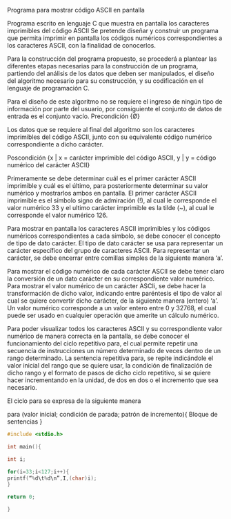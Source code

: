 Programa para mostrar código ASCII en pantalla

Programa escrito en lenguaje C que muestra en pantalla los caracteres imprimibles del código ASCII Se pretende diseñar y construir un programa que permita imprimir en pantalla los códigos numéricos correspondientes a los caracteres ASCII, con la finalidad de conocerlos.

Para la construcción del programa propuesto, se procederá a plantear las diferentes etapas necesarias para la construcción de un programa, partiendo del análisis de los datos que deben ser manipulados, el diseño del algoritmo necesario para su construcción, y su codificación en el lenguaje de programación C.

Para el diseño de este algoritmo no se requiere el ingreso de ningún tipo de información por parte del usuario, por consiguiente el conjunto de datos de entrada es el conjunto vacío. Precondición {Ø}

Los datos que se requiere al final del algoritmo son los caracteres imprimibles del código ASCII, junto con su equivalente código numérico correspondiente a dicho carácter.

Poscondición {x | x = carácter imprimible del código ASCII, y | y = código numérico del carácter ASCII}

Primeramente se debe determinar cuál es el primer carácter ASCII imprimible y cuál es el último, para posteriormente determinar su valor numérico y mostrarlos ambos en pantalla. El primer carácter ASCII imprimible es el símbolo signo de admiración (!), al cual le corresponde el valor numérico 33 y el ultimo carácter imprimible es la tilde (~), al cual le corresponde el valor numérico 126.

Para mostrar en pantalla los caracteres ASCII imprimibles y los códigos numéricos correspondientes a cada símbolo, se debe conocer el concepto de tipo de dato carácter. El tipo de dato carácter se usa para representar un carácter específico del grupo de caracteres ASCII. Para representar un carácter, se debe encerrar entre comillas simples de la siguiente manera ‘a’.

Para mostrar el código numérico de cada carácter ASCII se debe tener claro la conversión de un dato carácter en su correspondiente valor numérico. Para mostrar el valor numérico de un carácter ASCIi, se debe hacer la transformación de dicho valor, indicando entre paréntesis el tipo de valor al cual se quiere convertir dicho carácter, de la siguiente manera (entero) ‘a’. Un valor numérico corresponde a un valor entero entre 0 y 32768, el cual puede ser usado en cualquier operación que amerite un cálculo numérico.

Para poder visualizar todos los caracteres ASCII y su correspondiente valor numérico de manera correcta en la pantalla, se debe conocer el funcionamiento del ciclo repetitivo para, el cual permite repetir una secuencia de instrucciones un número determinado de veces dentro de un rango determinado. La sentencia repetitiva para, se repite indicándole el valor inicial del rango que se quiere usar, la condición de finalización de dicho rango y el formato de pasos de dicho ciclo repetitivo, si se quiere hacer incrementando en la unidad, de dos en dos o el incremento que sea necesario.

El ciclo para se expresa de la siguiente manera

para (valor inicial; condición de parada; patrón de incremento){ Bloque de sentencias }

```c
#include <stdio.h> 

int main(){ 

int i; 

for(i=33;i<127;i++){   
printf(“%d\t%d\n”,I,(char)i);   
} 

return 0; 

}
```
